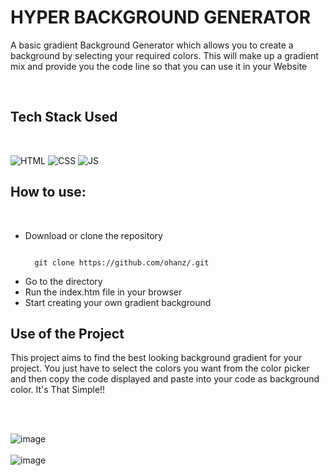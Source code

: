 <h1 id="basic-background-generator">HYPER BACKGROUND GENERATOR</h1>

<p>A basic gradient Background Generator which allows you to create a background by selecting your required colors. This will make up a gradient mix and provide you the code line so that you can use it in your Website</p>
<br>

<h2 id="tech-stack-used">Tech Stack Used</h2>
<br>

<p><img src="https://img.shields.io/badge/html5%20-%23E34F26.svg?&style=for-the-badge&logo=html5&logoColor=white" alt="HTML">
<img src="https://img.shields.io/badge/css3%20-%231572B6.svg?&style=for-the-badge&logo=css3&logoColor=white" alt="CSS">
<img src="https://img.shields.io/badge/javascript%20-%23323330.svg?&style=for-the-badge&logo=javascript&logoColor=%23F7DF1E" alt="JS"></p>

<h2 id="how-to-use">How to use:</h2>
<br>

<ul>
  <li>Download or clone the repository</li>
<pre><code>
  git clone https://github.com/ohanz/.git
</code></pre>
  
  <li>Go to the directory</li>
  <li>Run the index.htm file in your browser</li>
  <li>Start creating your own gradient background<br></li>
</ul>

<h2 id="use-of-the-project">Use of the Project</h2>

<p>
This project aims to find the best looking background gradient for your project. You just have to select the colors you want from the color picker and then copy the code displayed and paste into your code as background color.
It&#39;s That Simple!!
</p>
<br><br>

<p><img src="https://user-images.githubusercontent.com/67221487/124392353-ab6b0700-dd12-11eb-9093-b6309b08e2d5.png" alt="image">
<br><br>
<img src="https://user-images.githubusercontent.com/67221487/124392372-c2115e00-dd12-11eb-9743-9be785121fb4.png" alt="image"></p>